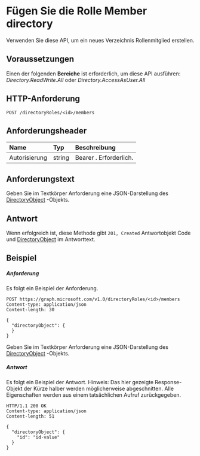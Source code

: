 # <a name="add-directory-role-member"></a>Fügen Sie die Rolle Member directory

Verwenden Sie diese API, um ein neues Verzeichnis Rollenmitglied erstellen.
## <a name="prerequisites"></a>Voraussetzungen
Einen der folgenden **Bereiche** ist erforderlich, um diese API ausführen: *Directory.ReadWrite.All* oder *Directory.AccessAsUser.All*
## <a name="http-request"></a>HTTP-Anforderung
<!-- { "blockType": "ignored" } -->
```http
POST /directoryRoles/<id>/members

```
## <a name="request-headers"></a>Anforderungsheader
| Name       | Typ | Beschreibung|
|:---------------|:--------|:----------|
| Autorisierung  | string  | Bearer <token>. Erforderlich. |

## <a name="request-body"></a>Anforderungstext
Geben Sie im Textkörper Anforderung eine JSON-Darstellung des [DirectoryObject](../resources/directoryobject.md) -Objekts.


## <a name="response"></a>Antwort
Wenn erfolgreich ist, diese Methode gibt `201, Created` Antwortobjekt Code und [DirectoryObject](../resources/directoryobject.md) im Antworttext.

## <a name="example"></a>Beispiel
##### <a name="request"></a>Anforderung
Es folgt ein Beispiel der Anforderung.
<!-- {
  "blockType": "request",
  "name": "create_directoryobject_from_directoryrole"
}-->
```http
POST https://graph.microsoft.com/v1.0/directoryRoles/<id>/members
Content-type: application/json
Content-length: 30

{
  "directoryObject": {
  }
}
```
Geben Sie im Textkörper Anforderung eine JSON-Darstellung des [DirectoryObject](../resources/directoryobject.md) -Objekts.
##### <a name="response"></a>Antwort
Es folgt ein Beispiel der Antwort. Hinweis: Das hier gezeigte Response-Objekt der Kürze halber werden möglicherweise abgeschnitten. Alle Eigenschaften werden aus einem tatsächlichen Aufruf zurückgegeben.
<!-- {
  "blockType": "response",
  "truncated": true,
  "@odata.type": "microsoft.graph.directoryObject"
} -->
```http
HTTP/1.1 200 OK
Content-type: application/json
Content-length: 51

{
  "directoryObject": {
    "id": "id-value"
  }
}
```

<!-- uuid: 8fcb5dbc-d5aa-4681-8e31-b001d5168d79
2015-10-25 14:57:30 UTC -->
<!-- {
  "type": "#page.annotation",
  "description": "Create member",
  "keywords": "",
  "section": "documentation",
  "tocPath": ""
}-->